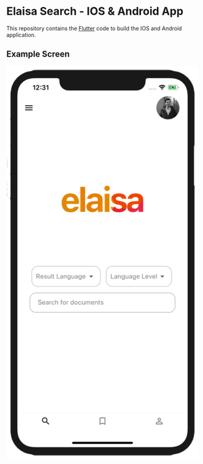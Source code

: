 # Elaisa Search - IOS & Android App

This repository contains the [Flutter](https://flutter.dev) code to build the IOS and Android application.

## Example Screen

![Home Screen](docs/images/app_example_home_screen.png)